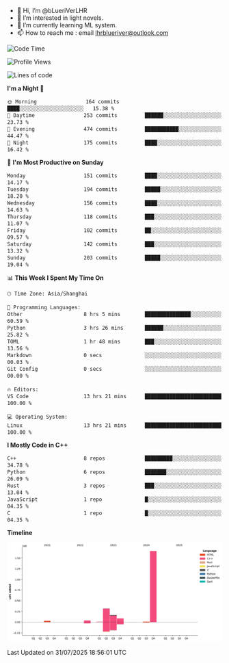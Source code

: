 - 👋 Hi, I’m @bLueriVerLHR
- 👀 I’m interested in light novels.
- 🌱 I’m currently learning ML system.
- 📫 How to reach me : email lhrblueriver@outlook.com

<!--START_SECTION:waka-->
![Code Time](http://img.shields.io/badge/Code%20Time-401%20hrs%2028%20mins-blue)

![Profile Views](http://img.shields.io/badge/Profile%20Views-0-blue)

![Lines of code](https://img.shields.io/badge/From%20Hello%20World%20I%27ve%20Written-2.3%20million%20lines%20of%20code-blue)

**I'm a Night 🦉** 

```text
🌞 Morning                164 commits         ████░░░░░░░░░░░░░░░░░░░░░   15.38 % 
🌆 Daytime                253 commits         ██████░░░░░░░░░░░░░░░░░░░   23.73 % 
🌃 Evening                474 commits         ███████████░░░░░░░░░░░░░░   44.47 % 
🌙 Night                  175 commits         ████░░░░░░░░░░░░░░░░░░░░░   16.42 % 
```
📅 **I'm Most Productive on Sunday** 

```text
Monday                   151 commits         ████░░░░░░░░░░░░░░░░░░░░░   14.17 % 
Tuesday                  194 commits         █████░░░░░░░░░░░░░░░░░░░░   18.20 % 
Wednesday                156 commits         ████░░░░░░░░░░░░░░░░░░░░░   14.63 % 
Thursday                 118 commits         ███░░░░░░░░░░░░░░░░░░░░░░   11.07 % 
Friday                   102 commits         ██░░░░░░░░░░░░░░░░░░░░░░░   09.57 % 
Saturday                 142 commits         ███░░░░░░░░░░░░░░░░░░░░░░   13.32 % 
Sunday                   203 commits         █████░░░░░░░░░░░░░░░░░░░░   19.04 % 
```


📊 **This Week I Spent My Time On** 

```text
🕑︎ Time Zone: Asia/Shanghai

💬 Programming Languages: 
Other                    8 hrs 5 mins        ███████████████░░░░░░░░░░   60.59 % 
Python                   3 hrs 26 mins       ██████░░░░░░░░░░░░░░░░░░░   25.82 % 
TOML                     1 hr 48 mins        ███░░░░░░░░░░░░░░░░░░░░░░   13.56 % 
Markdown                 0 secs              ░░░░░░░░░░░░░░░░░░░░░░░░░   00.03 % 
Git Config               0 secs              ░░░░░░░░░░░░░░░░░░░░░░░░░   00.00 % 

🔥 Editors: 
VS Code                  13 hrs 21 mins      █████████████████████████   100.00 % 

💻 Operating System: 
Linux                    13 hrs 21 mins      █████████████████████████   100.00 % 
```

**I Mostly Code in C++** 

```text
C++                      8 repos             █████████░░░░░░░░░░░░░░░░   34.78 % 
Python                   6 repos             ███████░░░░░░░░░░░░░░░░░░   26.09 % 
Rust                     3 repos             ███░░░░░░░░░░░░░░░░░░░░░░   13.04 % 
JavaScript               1 repo              █░░░░░░░░░░░░░░░░░░░░░░░░   04.35 % 
C                        1 repo              █░░░░░░░░░░░░░░░░░░░░░░░░   04.35 % 
```



**Timeline**

![Lines of Code chart](https://raw.githubusercontent.com/bLueriVerLHR/bLueriVerLHR/main/assets/bar_graph.png)


 Last Updated on 31/07/2025 18:56:01 UTC
<!--END_SECTION:waka-->
